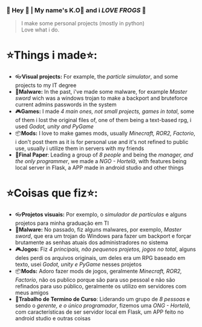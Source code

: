 ### 🐸 Hey 🐸 | My name's K.O🐸 and i *LOVE FROGS* 🐸
> I make some personal projects (mostly in python)</br>
> Love what i do.

# ⭐Things i made⭐:
- 👓**Visual projects:** For example, the *particle simulator*, and some projects to my IT degree
- 🦠**Malware:** In the past, i've made some malware, for example *Master sword* wich was a windows trojan to make a backport and bruteforce current admins passwords in the system
- 🎮**Games:** I made *4 main ones, not small projects, games in total*, some of them i lost the original files of, one of them being a text-based rpg, i used *Godot, unity and PyGame*
- 📦**Mods:** I love to make games mods, usually *Minecraft, ROR2, Factorio*, i don't post them as it is for personal use and it's not refined to public use, usually i utilize them in servers with my friends
- 📝**Final Paper**: Leading a group of *8 people* and being the *manager, and the only programmer*, we made a *NGO - Hortelã*, with features being local server in Flask, a APP made in android studio and other things

# ⭐Coisas que fiz⭐:
- 👓**Projetos visuais:** Por exemplo, o *simulador de partículas* e alguns projetos para minha graduação em TI
- 🦠**Malware:** No passado, fiz alguns malwares, por exemplo, *Master sword*, que era um trojan do Windows para fazer um backport e forçar brutamente as senhas atuais dos administradores no sistema
- 🎮**Jogos:** Fiz *4 principais, não pequenos projetos, jogos no total*, alguns deles perdi os arquivos originais, um deles era um RPG baseado em texto, usei *Godot, unity e PyGame* nesses projetos
- 📦**Mods:** Adoro fazer mods de jogos, geralmente *Minecraft, ROR2, Factorio*, não os publico porque são para uso pessoal e não são refinados para uso público, geralmente os utilizo em servidores com meus amigos
- 📝**Trabalho de Termino de Curso**: Liderando um grupo de *8 pessoas* e sendo o *gerente, e o único programador*, fizemos uma *ONG - Hortelã*, com características de ser servidor local em Flask, um APP feito no android studio e outras coisas

<!--
WHY ARE U LOOKING HERE UH?
FROG BOOOOOOMB
🐸🐸🐸🐸🐸🐸🐸
--!>
